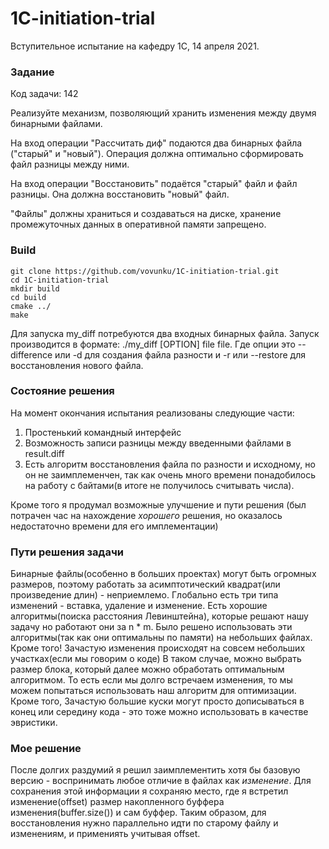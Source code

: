 # 1C-initiation-trial
Вступительное испытание на кафедру 1С, 14 апреля 2021.

### Задание
Код задачи: 142

Реализуйте механизм, позволяющий хранить изменения между двумя бинарными файлами.

На вход операции "Рассчитать диф" подаются два бинарных файла ("старый" и "новый"). Операция должна оптимально сформировать файл разницы между ними.

На вход операции "Восстановить" подаётся "старый" файл и файл разницы. Она должна восстановить "новый" файл. 

"Файлы" должны храниться и создаваться на диске, хранение промежуточных данных в оперативной памяти запрещено.

### Build
```
git clone https://github.com/vovunku/1C-initiation-trial.git
cd 1C-initiation-trial
mkdir build
cd build
cmake ../
make
```
Для запуска my_diff потребуются два входных бинарных файла. Запуск производится в формате: ./my_diff [OPTION] file file. Где опции это --difference или -d для создания файла разности и -r или --restore для восстановления нового файла.

### Состояние решения
На момент окончания испытания реализованы следующие части:
1. Простенький командный интерфейс
2. Возможность записи разницы между введенными файлами в result.diff
3. Есть алгоритм восстановления файла по разности и исходному, но он не заимплеменчен,
так как очень много времени понадобилось на работу с байтами(в итоге не получилось считывать числа).

Кроме того я продумал возможные улучшение и пути решения
(был потрачен час на нахождение *хорошего* решения, но оказалось недостаточно времени для его имплементации)

### Пути решения задачи
Бинарные файлы(особенно в больших проектах) могут быть огромных размеров,
поэтому работать за асимптотический квадрат(или произведение длин) - неприемлемо.
Глобально есть три типа изменений - вставка, удаление и изменение.
Есть хорошие алгоритмы(поиска расстояния Левинштейна), которые решают нашу задачу
но работают они за n * m. Было решено использовать эти алгоритмы(так как они оптимальны по памяти)
на небольших файлах. Кроме того! Зачастую изменения происходят на совсем небольших участках(если мы говорим о коде)
В таком случае, можно выбрать размер блока, который далее можно обработать оптимальным алгоритмом. То есть
если мы долго встречаем изменения, то мы можем попытаться использовать наш алгоритм для оптимизации. Кроме того,
Зачастую большие куски могут просто дописываться в конец или середину кода - это тоже можно использовать в качестве эвристики.

### Мое решение
После долгих раздумий я решил заимплементить хотя бы базовую версию - воспринимать любое отличие в файлах как *изменение*.
Для сохранения этой информации я сохраняю место, где я встретил изменение(offset) размер накопленного буффера изменения(buffer.size()) и сам буффер.
Таким образом, для восстановления нужно параллельно идти по старому файлу и изменениям, и примениять учитывая offset.
